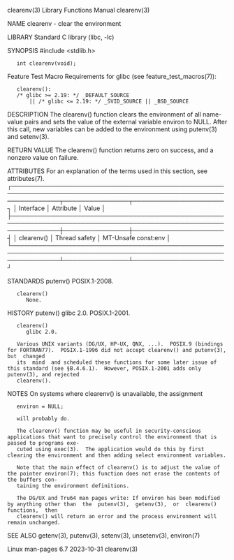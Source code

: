 clearenv(3)							   Library Functions Manual							   clearenv(3)

NAME
       clearenv - clear the environment

LIBRARY
       Standard C library (libc, -lc)

SYNOPSIS
       #include <stdlib.h>

       int clearenv(void);

   Feature Test Macro Requirements for glibc (see feature_test_macros(7)):

       clearenv():
	   /* glibc >= 2.19: */ _DEFAULT_SOURCE
	       || /* glibc <= 2.19: */ _SVID_SOURCE || _BSD_SOURCE

DESCRIPTION
       The  clearenv()	function clears the environment of all name-value pairs and sets the value of the external variable environ to NULL.  After this call,
       new variables can be added to the environment using putenv(3) and setenv(3).

RETURN VALUE
       The clearenv() function returns zero on success, and a nonzero value on failure.

ATTRIBUTES
       For an explanation of the terms used in this section, see attributes(7).
       ┌───────────────────────────────────────────────────────────────────────────────────────────────────────────────┬───────────────┬─────────────────────┐
       │ Interface												       │ Attribute     │ Value		     │
       ├───────────────────────────────────────────────────────────────────────────────────────────────────────────────┼───────────────┼─────────────────────┤
       │ clearenv()												       │ Thread safety │ MT-Unsafe const:env │
       └───────────────────────────────────────────────────────────────────────────────────────────────────────────────┴───────────────┴─────────────────────┘

STANDARDS
       putenv()
	      POSIX.1-2008.

       clearenv()
	      None.

HISTORY
       putenv()
	      glibc 2.0.  POSIX.1-2001.

       clearenv()
	      glibc 2.0.

       Various UNIX variants (DG/UX, HP-UX, QNX, ...).	POSIX.9 (bindings for FORTRAN77).  POSIX.1-1996 did not accept clearenv() and putenv(3),  but  changed
       its  mind  and scheduled these functions for some later issue of this standard (see §B.4.6.1).  However, POSIX.1-2001 adds only putenv(3), and rejected
       clearenv().

NOTES
       On systems where clearenv() is unavailable, the assignment

	   environ = NULL;

       will probably do.

       The clearenv() function may be useful in security-conscious applications that want to precisely control the environment that is passed to programs exe‐
       cuted using exec(3).  The application would do this by first clearing the environment and then adding select environment variables.

       Note that the main effect of clearenv() is to adjust the value of the pointer environ(7); this function does not erase the contents of the buffers con‐
       taining the environment definitions.

       The DG/UX and Tru64 man pages write: If environ has been modified by anything other than	 the  putenv(3),  getenv(3),  or  clearenv()  functions,  then
       clearenv() will return an error and the process environment will remain unchanged.

SEE ALSO
       getenv(3), putenv(3), setenv(3), unsetenv(3), environ(7)

Linux man-pages 6.7							  2023-10-31								   clearenv(3)
